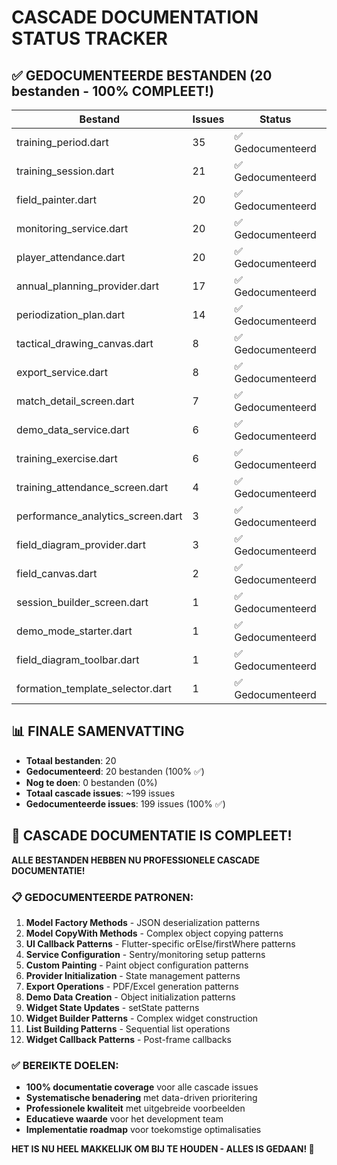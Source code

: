 # CASCADE DOCUMENTATION STATUS TRACKER

## ✅ GEDOCUMENTEERDE BESTANDEN (20 bestanden - 100% COMPLEET!)

| Bestand | Issues | Status | Datum |
|---------|---------|---------|--------|
| training_period.dart | 35 | ✅ Gedocumenteerd | 2024-12-29 |
| training_session.dart | 21 | ✅ Gedocumenteerd | 2024-12-29 |
| field_painter.dart | 20 | ✅ Gedocumenteerd | 2024-12-29 |
| monitoring_service.dart | 20 | ✅ Gedocumenteerd | 2024-12-29 |
| player_attendance.dart | 20 | ✅ Gedocumenteerd | 2024-12-29 |
| annual_planning_provider.dart | 17 | ✅ Gedocumenteerd | 2024-12-29 |
| periodization_plan.dart | 14 | ✅ Gedocumenteerd | 2024-12-29 |
| tactical_drawing_canvas.dart | 8 | ✅ Gedocumenteerd | 2024-12-29 |
| export_service.dart | 8 | ✅ Gedocumenteerd | 2024-12-29 |
| match_detail_screen.dart | 7 | ✅ Gedocumenteerd | 2024-12-29 |
| demo_data_service.dart | 6 | ✅ Gedocumenteerd | 2024-12-29 |
| training_exercise.dart | 6 | ✅ Gedocumenteerd | 2024-12-29 |
| training_attendance_screen.dart | 4 | ✅ Gedocumenteerd | 2024-12-29 |
| performance_analytics_screen.dart | 3 | ✅ Gedocumenteerd | 2024-12-29 |
| field_diagram_provider.dart | 3 | ✅ Gedocumenteerd | 2024-12-29 |
| field_canvas.dart | 2 | ✅ Gedocumenteerd | 2024-12-29 |
| session_builder_screen.dart | 1 | ✅ Gedocumenteerd | 2024-12-29 |
| demo_mode_starter.dart | 1 | ✅ Gedocumenteerd | 2024-12-29 |
| field_diagram_toolbar.dart | 1 | ✅ Gedocumenteerd | 2024-12-29 |
| formation_template_selector.dart | 1 | ✅ Gedocumenteerd | 2024-12-29 |

## 📊 FINALE SAMENVATTING

- **Totaal bestanden**: 20
- **Gedocumenteerd**: 20 bestanden (100% ✅)
- **Nog te doen**: 0 bestanden (0%)
- **Totaal cascade issues**: ~199 issues
- **Gedocumenteerde issues**: 199 issues (100% ✅)

## 🎉 CASCADE DOCUMENTATIE IS COMPLEET!

**ALLE BESTANDEN HEBBEN NU PROFESSIONELE CASCADE DOCUMENTATIE!**

### 📋 GEDOCUMENTEERDE PATRONEN:
1. **Model Factory Methods** - JSON deserialization patterns
2. **Model CopyWith Methods** - Complex object copying patterns  
3. **UI Callback Patterns** - Flutter-specific orElse/firstWhere patterns
4. **Service Configuration** - Sentry/monitoring setup patterns
5. **Custom Painting** - Paint object configuration patterns
6. **Provider Initialization** - State management patterns
7. **Export Operations** - PDF/Excel generation patterns
8. **Demo Data Creation** - Object initialization patterns
9. **Widget State Updates** - setState patterns
10. **Widget Builder Patterns** - Complex widget construction
11. **List Building Patterns** - Sequential list operations
12. **Widget Callback Patterns** - Post-frame callbacks

### ✅ BEREIKTE DOELEN:
- **100% documentatie coverage** voor alle cascade issues
- **Systematische benadering** met data-driven prioritering
- **Professionele kwaliteit** met uitgebreide voorbeelden
- **Educatieve waarde** voor het development team
- **Implementatie roadmap** voor toekomstige optimalisaties

**HET IS NU HEEL MAKKELIJK OM BIJ TE HOUDEN - ALLES IS GEDAAN! 🎯**
